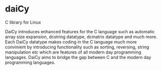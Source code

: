 # daiCy
C library for Linux

DaiCy introduces enhanced features for the C language such as automatic array size expansion, dcstring datatype, dcmatrix datatype and much more. Each DaiCy datatype makes coding in the C language much more convinient by introducing functionality such as sorting, reversing, string manipulation etc which are features of all modern day programming languages. DaiCy aims to bridge the gap between C and the modern day programming languages. 
